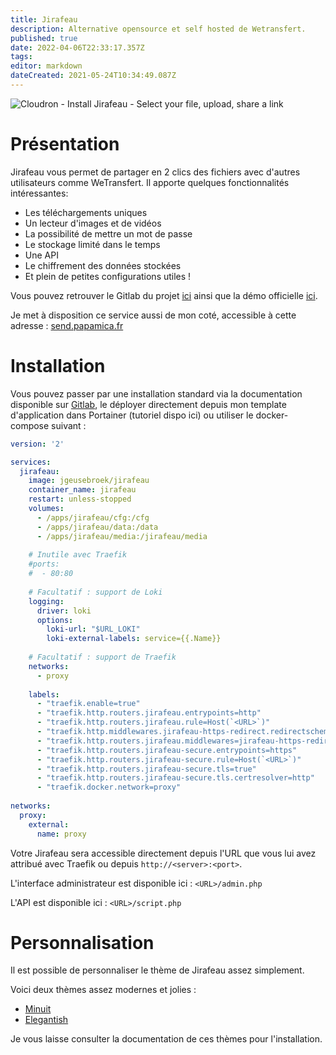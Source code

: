 ```yaml
---
title: Jirafeau
description: Alternative opensource et self hosted de Wetransfert.
published: true
date: 2022-04-06T22:33:17.357Z
tags: 
editor: markdown
dateCreated: 2021-05-24T10:34:49.087Z
---
```


![Cloudron - Install Jirafeau - Select your file, upload, share a link](https://api.cloudron.io/api/v1/apps/net.jirafeau.cloudronapp/versions/1.2.0/icon)

# Présentation

Jirafeau vous permet de partager en 2 clics des fichiers avec d'autres utilisateurs comme WeTransfert. Il apporte quelques fonctionnalités intéressantes:

-   Les téléchargements uniques
-   Un lecteur d'images et de vidéos
-   La possibilité de mettre un mot de passe
-   Le stockage limité dans le temps
-   Une API
-   Le chiffrement des données stockées
-   Et plein de petites configurations utiles !

Vous pouvez retrouver le Gitlab du projet [ici](https://gitlab.com/mojo42/Jirafeau) ainsi que la démo officielle [ici](https://jirafeau.net).

Je met à disposition ce service aussi de mon coté, accessible à cette adresse : [send.papamica.fr](https://send.papamica.fr)

# Installation

Vous pouvez passer par une installation standard via la documentation disponible sur [Gitlab](https://gitlab.com/mojo42/Jirafeau), le déployer directement depuis mon template d'application dans Portainer (tutoriel dispo ici) ou utiliser le docker-compose suivant :

```yaml
version: '2'

services:
  jirafeau:
    image: jgeusebroek/jirafeau
    container_name: jirafeau
    restart: unless-stopped
    volumes:
      - /apps/jirafeau/cfg:/cfg
      - /apps/jirafeau/data:/data
      - /apps/jirafeau/media:/jirafeau/media
    
    # Inutile avec Traefik    
    #ports:
    #  - 80:80
    
    # Facultatif : support de Loki
    logging:
      driver: loki
      options:
        loki-url: "$URL_LOKI"
        loki-external-labels: service={{.Name}}
    
    # Facultatif : support de Traefik        
    networks:
      - proxy
    
    labels:
      - "traefik.enable=true"
      - "traefik.http.routers.jirafeau.entrypoints=http"
      - "traefik.http.routers.jirafeau.rule=Host(`<URL>`)"
      - "traefik.http.middlewares.jirafeau-https-redirect.redirectscheme.scheme=https"
      - "traefik.http.routers.jirafeau.middlewares=jirafeau-https-redirect"
      - "traefik.http.routers.jirafeau-secure.entrypoints=https"
      - "traefik.http.routers.jirafeau-secure.rule=Host(`<URL>`)"
      - "traefik.http.routers.jirafeau-secure.tls=true"
      - "traefik.http.routers.jirafeau-secure.tls.certresolver=http"
      - "traefik.docker.network=proxy"
      
networks:
  proxy:
    external:
      name: proxy
```

Votre Jirafeau sera accessible directement depuis l'URL que vous lui avez attribué avec Traefik ou depuis `http://<server>:<port>`.

L'interface administrateur est disponible ici : `<URL>/admin.php`

L'API est disponible ici : `<URL>/script.php`

# Personnalisation

Il est possible de personnaliser le thème de Jirafeau assez simplement.

Voici deux thèmes assez modernes et jolies :

-   [Minuit](https://github.com/wizhou/jirafeau-theme-minuit)
-   [Elegantish](https://github.com/JordyValentine/jirafeau-elegantish)

Je vous laisse consulter la documentation de ces thèmes pour l'installation.